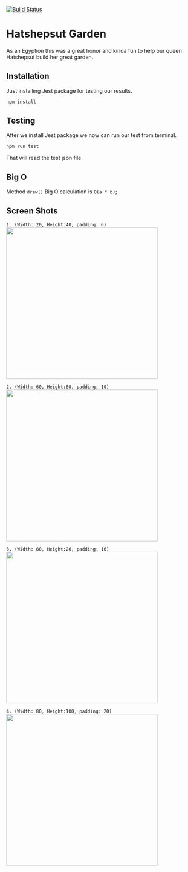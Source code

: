 [![Build Status](https://travis-ci.com/sharkoman/hatshepsut-garden.svg?token=ZxkkJ62pswYi4UusUhsp&branch=master)](https://travis-ci.com/sharkoman/hatshepsut-garden)
<br>

# Hatshepsut Garden
As an Egyption this was a great honor and kinda fun to help our queen Hatshepsut build her great garden.

## Installation

Just installing Jest package for testing our results.

```bash
npm install
```

## Testing

After we install Jest package we now can run our test from terminal.
```bash
npm run test
```
That will read the test json file.

## Big O
Method ```draw()``` Big O calculation is ```O(a * b)```;

## Screen Shots

```1. (Width: 20, Height:40, padding: 6)```
<br>
<img src="https://raw.githubusercontent.com/sharkoman/hatshepsut-garden/master/images/snapshot-20-40-6.png?token=ABN52Y6V6SJ6KTN2POUJENK6EBF5M" width="400">
<br>

```2. (Width: 60, Height:60, padding: 10)```
<br>
<img src="https://raw.githubusercontent.com/sharkoman/hatshepsut-garden/master/images/snapshot-60-60-10.png?token=ABN52YYHUZEX6JLVH4ZXDFK6EBFQ4" width="400">
<br>

```3. (Width: 80, Height:20, padding: 16)```
<br>
<img src="https://raw.githubusercontent.com/sharkoman/hatshepsut-garden/master/images/snapshot-80-20-16.png?token=ABN52Y555BTKOPG6CAGQEIS6EBFUW" width="400">
<br>

```4. (Width: 80, Height:100, padding: 20)```
<br>
<img src="https://raw.githubusercontent.com/sharkoman/hatshepsut-garden/master/images/snapshot-80-100-20.png?token=ABN52YYU2S2KEMKOMNCCR2K6EBFXE" width="400">
<br>
